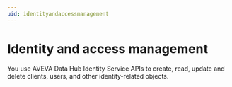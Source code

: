 ```yaml
---
uid: identityandaccessmanagement
---
```


# Identity and access management

You use AVEVA Data Hub Identity Service APIs to create, read, update and delete clients, users, and other identity-related objects.
